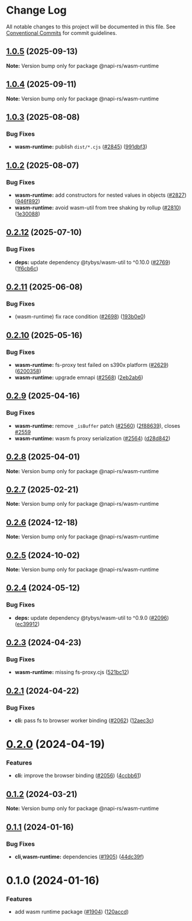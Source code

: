 # Change Log

All notable changes to this project will be documented in this file.
See [Conventional Commits](https://conventionalcommits.org) for commit guidelines.

## [1.0.5](https://github.com/napi-rs/napi-rs/compare/@napi-rs/wasm-runtime@1.0.4...@napi-rs/wasm-runtime@1.0.5) (2025-09-13)

**Note:** Version bump only for package @napi-rs/wasm-runtime

## [1.0.4](https://github.com/napi-rs/napi-rs/compare/@napi-rs/wasm-runtime@1.0.3...@napi-rs/wasm-runtime@1.0.4) (2025-09-11)

**Note:** Version bump only for package @napi-rs/wasm-runtime

## [1.0.3](https://github.com/napi-rs/napi-rs/compare/@napi-rs/wasm-runtime@1.0.2...@napi-rs/wasm-runtime@1.0.3) (2025-08-08)

### Bug Fixes

- **wasm-runtime:** publish `dist/*.cjs` ([#2845](https://github.com/napi-rs/napi-rs/issues/2845)) ([991dbf3](https://github.com/napi-rs/napi-rs/commit/991dbf3d902e23a48c828e501ecdff92ee95bff4))

## [1.0.2](https://github.com/napi-rs/napi-rs/compare/@napi-rs/wasm-runtime@1.0.1...@napi-rs/wasm-runtime@1.0.2) (2025-08-07)

### Bug Fixes

- **wasm-runtime:** add constructors for nested values in objects ([#2827](https://github.com/napi-rs/napi-rs/issues/2827)) ([946f892](https://github.com/napi-rs/napi-rs/commit/946f8929fc37cb0fac586f459e83f761159ab3b9))
- **wasm-runtime:** avoid wasm-util from tree shaking by rollup ([#2810](https://github.com/napi-rs/napi-rs/issues/2810)) ([1e30088](https://github.com/napi-rs/napi-rs/commit/1e30088198611f63a91c5328b3a1ad9aad46c90d))

## [0.2.12](https://github.com/napi-rs/napi-rs/compare/@napi-rs/wasm-runtime@0.2.11...@napi-rs/wasm-runtime@0.2.12) (2025-07-10)

### Bug Fixes

- **deps:** update dependency @tybys/wasm-util to ^0.10.0 ([#2769](https://github.com/napi-rs/napi-rs/issues/2769)) ([1f6cb6c](https://github.com/napi-rs/napi-rs/commit/1f6cb6c453aca6bc1a9d1d9169ce41a2f01da7db))

## [0.2.11](https://github.com/napi-rs/napi-rs/compare/@napi-rs/wasm-runtime@0.2.10...@napi-rs/wasm-runtime@0.2.11) (2025-06-08)

### Bug Fixes

- (wasm-runtime) fix race condition ([#2698](https://github.com/napi-rs/napi-rs/issues/2698)) ([193b0e0](https://github.com/napi-rs/napi-rs/commit/193b0e00439b123e7404f1326253138963deb7be))

## [0.2.10](https://github.com/napi-rs/napi-rs/compare/@napi-rs/wasm-runtime@0.2.9...@napi-rs/wasm-runtime@0.2.10) (2025-05-16)

### Bug Fixes

- **wasm-runtime:** fs-proxy test failed on s390x platform ([#2629](https://github.com/napi-rs/napi-rs/issues/2629)) ([6200358](https://github.com/napi-rs/napi-rs/commit/620035804b71de091e8879a81b35d7e459a0e0dd))
- **wasm-runtime:** upgrade emnapi ([#2568](https://github.com/napi-rs/napi-rs/issues/2568)) ([2eb2ab6](https://github.com/napi-rs/napi-rs/commit/2eb2ab619f9fb924453e21d2198fe67ea21b9680))

## [0.2.9](https://github.com/napi-rs/napi-rs/compare/@napi-rs/wasm-runtime@0.2.8...@napi-rs/wasm-runtime@0.2.9) (2025-04-16)

### Bug Fixes

- **wasm-runtime:** remove `_isBuffer` patch ([#2560](https://github.com/napi-rs/napi-rs/issues/2560)) ([2f88639](https://github.com/napi-rs/napi-rs/commit/2f88639191bea91dbf1f23b8a252a5111651be58)), closes [#2559](https://github.com/napi-rs/napi-rs/issues/2559)
- **wasm-runtime:** wasm fs proxy serialization ([#2564](https://github.com/napi-rs/napi-rs/issues/2564)) ([d28d842](https://github.com/napi-rs/napi-rs/commit/d28d8420d348e47829ed622e807f5cb3e56a8a2a))

## [0.2.8](https://github.com/napi-rs/napi-rs/compare/@napi-rs/wasm-runtime@0.2.7...@napi-rs/wasm-runtime@0.2.8) (2025-04-01)

**Note:** Version bump only for package @napi-rs/wasm-runtime

## [0.2.7](https://github.com/napi-rs/napi-rs/compare/@napi-rs/wasm-runtime@0.2.6...@napi-rs/wasm-runtime@0.2.7) (2025-02-21)

**Note:** Version bump only for package @napi-rs/wasm-runtime

## [0.2.6](https://github.com/napi-rs/napi-rs/compare/@napi-rs/wasm-runtime@0.2.5...@napi-rs/wasm-runtime@0.2.6) (2024-12-18)

**Note:** Version bump only for package @napi-rs/wasm-runtime

## [0.2.5](https://github.com/napi-rs/napi-rs/compare/@napi-rs/wasm-runtime@0.2.4...@napi-rs/wasm-runtime@0.2.5) (2024-10-02)

**Note:** Version bump only for package @napi-rs/wasm-runtime

## [0.2.4](https://github.com/napi-rs/napi-rs/compare/@napi-rs/wasm-runtime@0.2.3...@napi-rs/wasm-runtime@0.2.4) (2024-05-12)

### Bug Fixes

- **deps:** update dependency @tybys/wasm-util to ^0.9.0 ([#2096](https://github.com/napi-rs/napi-rs/issues/2096)) ([ec39912](https://github.com/napi-rs/napi-rs/commit/ec3991252710870c621edb4825bd4bf076ad45b0))

## [0.2.3](https://github.com/napi-rs/napi-rs/compare/@napi-rs/wasm-runtime@0.2.2...@napi-rs/wasm-runtime@0.2.3) (2024-04-23)

### Bug Fixes

- **wasm-runtime:** missing fs-proxy.cjs ([521bc12](https://github.com/napi-rs/napi-rs/commit/521bc12e43aa718a66fdab3c9b8045a118e073d5))

## [0.2.1](https://github.com/napi-rs/napi-rs/compare/@napi-rs/wasm-runtime@0.2.0...@napi-rs/wasm-runtime@0.2.1) (2024-04-22)

### Bug Fixes

- **cli:** pass fs to browser worker binding ([#2062](https://github.com/napi-rs/napi-rs/issues/2062)) ([12aec3c](https://github.com/napi-rs/napi-rs/commit/12aec3c1354d3b2c722787de38325477c750e988))

# [0.2.0](https://github.com/napi-rs/napi-rs/compare/@napi-rs/wasm-runtime@0.1.2...@napi-rs/wasm-runtime@0.2.0) (2024-04-19)

### Features

- **cli:** improve the browser binding ([#2056](https://github.com/napi-rs/napi-rs/issues/2056)) ([4ccbb61](https://github.com/napi-rs/napi-rs/commit/4ccbb6117943d5aa06f985eced1555ecf4c6fb05))

## [0.1.2](https://github.com/napi-rs/napi-rs/compare/@napi-rs/wasm-runtime@0.1.1...@napi-rs/wasm-runtime@0.1.2) (2024-03-21)

**Note:** Version bump only for package @napi-rs/wasm-runtime

## [0.1.1](https://github.com/napi-rs/napi-rs/compare/@napi-rs/wasm-runtime@0.1.0...@napi-rs/wasm-runtime@0.1.1) (2024-01-16)

### Bug Fixes

- **cli,wasm-runtime:** dependencies ([#1905](https://github.com/napi-rs/napi-rs/issues/1905)) ([44dc39f](https://github.com/napi-rs/napi-rs/commit/44dc39f1f0d073f8a768e84c8d5aa4783d90b247))

# 0.1.0 (2024-01-16)

### Features

- add wasm runtime package ([#1904](https://github.com/napi-rs/napi-rs/issues/1904)) ([120accd](https://github.com/napi-rs/napi-rs/commit/120accd965f03e1de89d0d9a2fba69b97d70b95c))
